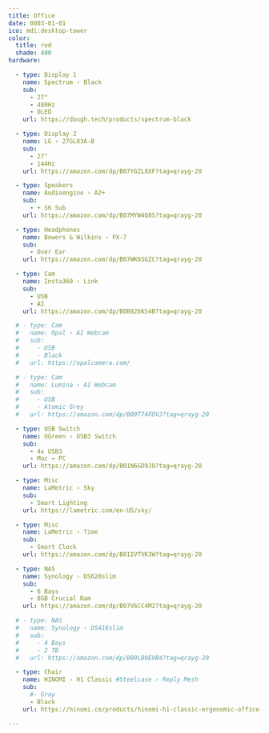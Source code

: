 ```yaml
---
title: Office
date: 0003-01-01
ico: mdi:desktop-tower
color:
  title: red
  shade: 400
hardware:

  - type: Display 1
    name: Spectrum › Black
    sub:
      - 27"
      - 480Hz
      - OLED
    url: https://dough.tech/products/spectrum-black

  - type: Display 2
    name: LG › 27GL83A-B
    sub:
      - 27"
      - 144Hz
    url: https://amazon.com/dp/B07YGZL8XF?tag=qrayg-20

  - type: Speakers
    name: Audioengine › A2+
    sub:
      - + S6 Sub
    url: https://amazon.com/dp/B07MYW4Q8S?tag=qrayg-20

  - type: Headphones
    name: Bowers & Wilkins › PX-7
    sub:
      - Over Ear
    url: https://amazon.com/dp/B07WK6SGZC?tag=qrayg-20

  - type: Cam
    name: Insta360 › Link
    sub:
      - USB
      - AI
    url: https://amazon.com/dp/B0B826KS4B?tag=qrayg-20

  # - type: Cam
  #   name: Opal › AI Webcam
  #   sub:
  #     - USB
  #     - Black
  #   url: https://opalcamera.com/

  # - type: Cam
  #   name: Lumina › AI Webcam
  #   sub:
  #     - USB
  #     - Atomic Grey
  #   url: https://amazon.com/dp/B09T74FDVJ?tag=qrayg-20

  - type: USB Switch
    name: UGreen › USB3 Switch
    sub:
      - 4x USB3
      - Mac ↔ PC
    url: https://amazon.com/dp/B01N6GD9JO?tag=qrayg-20

  - type: Misc
    name: LaMetric › Sky
    sub:
      - Smart Lighting
    url: https://lametric.com/en-US/sky/

  - type: Misc
    name: LaMetric › Time
    sub:
      - Smart Clock
    url: https://amazon.com/dp/B01IVTVK3W?tag=qrayg-20

  - type: NAS
    name: Synology › DS620slim
    sub:
      - 6 Bays
      - 8GB Crucial Ram
    url: https://amazon.com/dp/B07V6CC4M2?tag=qrayg-20

  # - type: NAS
  #   name: Synology › DS416slim
  #   sub:
  #     - 4 Bays
  #     - 2 TB
  #   url: https://amazon.com/dp/B00LB0E9B4?tag=qrayg-20

  - type: Chair
    name: HINOMI › H1 Classic #Steelcase › Reply Mesh
    sub:
      #- Gray
      - Black
    url: https://hinomi.co/products/hinomi-h1-classic-ergonomic-office-chair

---
```

